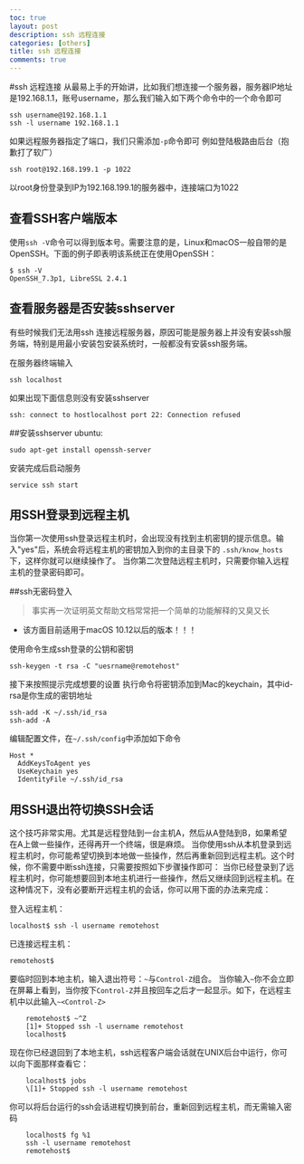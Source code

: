 ```yaml
---
toc: true
layout: post
description: ssh 远程连接
categories: [others]
title: ssh 远程连接
comments: true
---
```


#ssh 远程连接
从最易上手的开始讲，比如我们想连接一个服务器，服务器IP地址是192.168.1.1，账号username，那么我们输入如下两个命令中的一个命令即可

    ssh username@192.168.1.1
    ssh -l username 192.168.1.1

<!-- more -->
    
如果远程服务器指定了端口，我们只需添加`-p`命令即可
例如登陆极路由后台（抱歉打了软广）

	ssh root@192.168.199.1 -p 1022 
	
以root身份登录到IP为192.168.199.1的服务器中，连接端口为1022

## 查看SSH客户端版本
使用`ssh -V`命令可以得到版本号。需要注意的是，Linux和macOS一般自带的是OpenSSH。下面的例子即表明该系统正在使用OpenSSH：

    $ ssh -V
    OpenSSH_7.3p1, LibreSSL 2.4.1
    
## 查看服务器是否安装sshserver
有些时候我们无法用ssh 连接远程服务器，原因可能是服务器上并没有安装ssh服务端，特别是用最小安装包安装系统时，一般都没有安装ssh服务端。

在服务器终端输入

    ssh localhost
    
如果出现下面信息则没有安装sshserver

    ssh: connect to hostlocalhost port 22: Connection refused 
    
##安装sshserver
ubuntu:

    sudo apt-get install openssh-server
    
安装完成后启动服务

    service ssh start
    
## 用SSH登录到远程主机
当你第一次使用ssh登录远程主机时，会出现没有找到主机密钥的提示信息。输入"yes"后，系统会将远程主机的密钥加入到你的主目录下的 `.ssh/know_hosts`下，这样你就可以继续操作了。
当你第二次登陆远程主机时，只需要你输入远程主机的登录密码即可。

##ssh无密码登入
> 事实再一次证明英文帮助文档常常把一个简单的功能解释的又臭又长

* 该方面目前适用于macOS 10.12以后的版本！！！

使用命令生成ssh登录的公钥和密钥

    ssh-keygen -t rsa -C "uesrname@remotehost"
    
接下来按照提示完成想要的设置
执行命令将密钥添加到Mac的keychain，其中id-rsa是你生成的密钥地址

    ssh-add -K ~/.ssh/id_rsa
    ssh-add -A 
      
编辑配置文件，在`~/.ssh/config`中添加如下命令

```
Host * 
  AddKeysToAgent yes
  UseKeychain yes
  IdentityFile ~/.ssh/id_rsa
```

## 用SSH退出符切换SSH会话
这个技巧非常实用。尤其是远程登陆到一台主机A，然后从A登陆到B，如果希望在A上做一些操作，还得再开一个终端，很是麻烦。
当你使用ssh从本机登录到远程主机时，你可能希望切换到本地做一些操作，然后再重新回到远程主机。这个时候，你不需要中断ssh连接，只需要按照如下步骤操作即可：
当你已经登录到了远程主机时，你可能想要回到本地主机进行一些操作，然后又继续回到远程主机。在这种情况下，没有必要断开远程主机的会话，你可以用下面的办法来完成：

登入远程主机：

    localhost$ ssh -l username remotehost
已连接远程主机：

    remotehost$
要临时回到本地主机，输入退出符号：`~`与`Control-Z`组合。
当你输入`~`你不会立即在屏幕上看到，当你按下`Control-Z`并且按回车之后才一起显示。如下，在远程主机中以此输入`~<Control-Z>`

		remotehost$ ~^Z
		[1]+ Stopped ssh -l username remotehost
		localhost$
		
现在你已经退回到了本地主机，ssh远程客户端会话就在UNIX后台中运行，你可以向下面那样查看它：

		localhost$ jobs
		\[1]+ Stopped ssh -l username remotehost
你可以将后台运行的ssh会话进程切换到前台，重新回到远程主机，而无需输入密码

		localhost$ fg %1
		ssh -l username remotehost
		remotehost$
		


